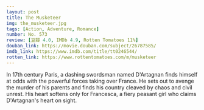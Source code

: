 ```yaml
---
layout: post 
title: The Musketeer
img: the_musketeer.jpg
tags: [Action, Adventure, Romance]
number: No. 573
review: [豆瓣 4.0, IMDb 4.9, Rotten Tomatoes 11%]
douban_link: https://movie.douban.com/subject/26787585/
imdb_link: https://www.imdb.com/title/tt0246544/
rotten_link: https://www.rottentomatoes.com/m/musketeer
---
```


In 17th century Paris, a dashing swordsman named D'Artagnan finds himself at odds with the powerful forces taking over France. He sets out to avenge the murder of his parents and finds his country cleaved by chaos and civil unrest. His heart softens only for Francesca, a fiery peasant girl who claims D'Artagnan's heart on sight.